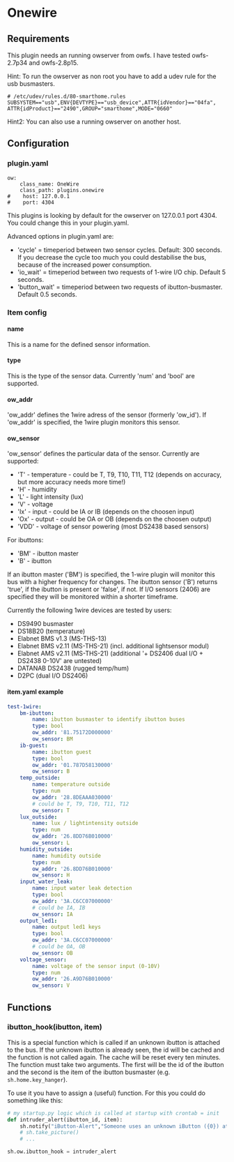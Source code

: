# Onewire

## Requirements

This plugin needs an running owserver from owfs. I have tested owfs-2.7p34 and owfs-2.8p15.

Hint: To run the owserver as non root you have to add a udev rule for the usb busmasters.

```
# /etc/udev/rules.d/80-smarthome.rules
SUBSYSTEM=="usb",ENV{DEVTYPE}=="usb_device",ATTR{idVendor}=="04fa", ATTR{idProduct}=="2490",GROUP="smarthome",MODE="0660"
```

Hint2: You can also use a running owserver on another host.

## Configuration

### plugin.yaml

```
ow:
    class_name: OneWire
    class_path: plugins.onewire
#    host: 127.0.0.1
#    port: 4304
```

This plugins is looking by default for the owserver on 127.0.0.1 port 4304. You could change this in your plugin.yaml.

Advanced options in plugin.yaml are:

* 'cycle' = timeperiod between two sensor cycles. Default: 300 seconds.
  If you decrease the cycle too much you could destabilise the bus,
  because of the increased power consumption.
* 'io_wait' = timeperiod between two requests of 1-wire I/O chip. Default 5 seconds.
* 'button_wait' = timeperiod between two requests of ibutton-busmaster. Default 0.5 seconds.

### Item config

#### name
This is a name for the defined sensor information.

#### type
This is the type of the sensor data. Currently 'num' and 'bool' are supported.

#### ow_addr
'ow_addr' defines the 1wire adress of the sensor (formerly 'ow_id'). If 'ow_addr' is specified, the 1wire plugin monitors this sensor.

#### ow_sensor
'ow_sensor' defines the particular data of the sensor. Currently are supported:

* 'T' - temperature - could be T, T9, T10, T11, T12
  (depends on accuracy, but more accuracy needs more time!)
* 'H' - humidity
* 'L' - light intensity (lux)
* 'V' - voltage
* 'Ix' - input - could be IA or IB (depends on the choosen input)
* 'Ox' - output - could be OA or OB (depends on the choosen output)
* 'VDD' - voltage of sensor powering (most DS2438 based sensors)

For ibuttons:

* 'BM' - ibutton master
* 'B' - ibutton

If an ibutton master ('BM') is specified, the 1-wire plugin will monitor this bus with a higher frequency for changes.
The ibutton sensor ('B') returns 'true', if the ibutton is present or 'false', if not.
If I/O sensors (2406) are specified they will be monitored within a shorter timeframe.

Currently the following 1wire devices are tested by users:

* DS9490 busmaster
* DS18B20 (temperature)
* Elabnet BMS v1.3  (MS-THS-13)
* Elabnet BMS v2.11 (MS-THS-21) (incl. additional lightsensor modul)
* Elabnet AMS v2.11 (MS-THS-21) (additional '+ DS2406 dual I/O + DS2438 0-10V' are untested)
* DATANAB DS2438 (rugged temp/hum)
* D2PC (dual I/O DS2406)

#### item.yaml example

```yaml
test-1wire:
    bm-ibutton:
        name: ibutton busmaster to identify ibutton buses
        type: bool
        ow_addr: '81.75172D000000'
        ow_sensor: BM
    ib-guest:
        name: ibutton guest
        type: bool
        ow_addr: '01.787D58130000'
        ow_sensor: B
    temp_outside:
        name: temperature outside
        type: num
        ow_addr: '28.8DEAAA030000'
        # could be T, T9, T10, T11, T12
        ow_sensor: T
    lux_outside:
        name: lux / lightintensity outside
        type: num
        ow_addr: '26.8DD76B010000'
        ow_sensor: L
    humidity_outside:
        name: humidity outside
        type: num
        ow_addr: '26.8DD76B010000'
        ow_sensor: H
    input_water_leak:
        name: input water leak detection
        type: bool
        ow_addr: '3A.C6CC07000000'
        # could be IA, IB
        ow_sensor: IA
    output_led1:
        name: output led1 keys
        type: bool
        ow_addr: '3A.C6CC07000000'
        # could be OA, OB
        ow_sensor: OB
    voltage_sensor:
        name: voltage of the sensor input (0-10V)
        type: num
        ow_addr: '26.A9D76B010000'
        ow_sensor: V
```

## Functions

### ibutton_hook(ibutton, item)

This is a special function which is called if an unknown ibutton is attached to the bus.
If the unknown ibutton is already seen, the id will be cached and the function is not called again. The cache will be reset every ten minutes.
The function must take two arguments. The first will be the id of the ibutton and the second is the item of the ibutton busmaster (e.g. ``sh.home.key_hanger``).

To use it you have to assign a (useful) function. For this you could do something like this:

```python
# my startup.py logic which is called at startup with crontab = init
def intruder_alert(ibutton_id, item):
    sh.notify("iButton-Alert","Someone uses an unknown iButton ({0}) at {1}".format(ibutton_id, item))
    # sh.take_picture()
    # ...

sh.ow.ibutton_hook = intruder_alert
```
